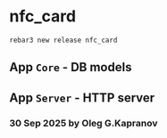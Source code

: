 nfc_card
=====

```
rebar3 new release nfc_card
```

## App `Core` - DB models

## App `Server` - HTTP server

### 30 Sep 2025 by Oleg G.Kapranov
